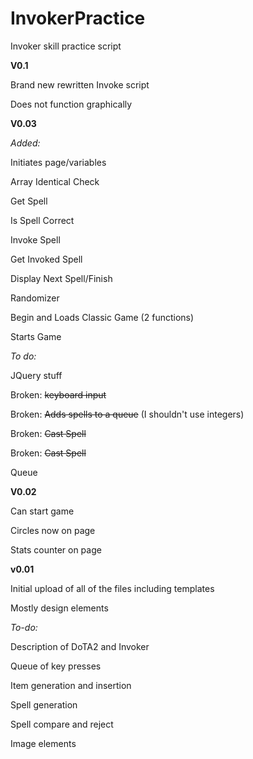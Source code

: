 # InvokerPractice
Invoker skill practice script

**V0.1**

Brand new rewritten Invoke script

Does not function graphically

**V0.03**

*Added:*

Initiates page/variables

Array Identical Check

Get Spell

Is Spell Correct

Invoke Spell

Get Invoked Spell

Display Next Spell/Finish

Randomizer

Begin and Loads Classic Game (2 functions)

Starts Game

*To do:*

JQuery stuff 

Broken: ~~keyboard input~~

Broken: ~~Adds spells to a queue~~ (I shouldn't use integers)

Broken: ~~Cast Spell~~

Broken: ~~Cast Spell~~

Queue

**V0.02**

Can start game

Circles now on page

Stats counter on page

**v0.01**

Initial upload of all of the files including templates

Mostly design elements

*To-do:*

Description of DoTA2 and Invoker

Queue of key presses

Item generation and insertion 

Spell generation

Spell compare and reject

Image elements